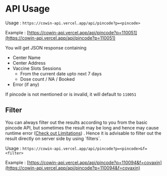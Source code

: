 # API Usage

Usage : `https://cowin-api.vercel.app/api/pincode?p=<pincode>`

Example : [https://cowin-api.vercel.app/api/pincode?p=110051](https://cowin-api.vercel.app/api/pincode?p=110051)

You will get JSON response containing
  - Center Name
  - Center Address
  - Vaccine Slots Sessions
    - From the current date upto next 7 days
    - Dose count / NA / Booked
  - Error (if any)

If pincode is not mentioned or is invalid, it will default to `110051`

<h2 id="filter">
Filter
</h2>
You can always filter out the results according to you from the basic pincode API, but sometimes the result may be long and hence may cause runtime error (<a href="#limitations">Check out Limitations</a>) . Hence it is advisable to filter out the result directly on server side by using `filters`.

Usage : `https://cowin-api.vercel.app/api/pincode?p=<pincode>&f=<filter>`

Example : [https://cowin-api.vercel.app/api/pincode?p=110094&f=covaxin](https://cowin-api.vercel.app/api/pincode?p=110094&f=covaxin)

